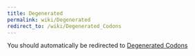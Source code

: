 ```yaml
---
title: Degenerated
permalink: wiki/Degenerated
redirect_to: /wiki/Degenerated_Codons
---
```


You should automatically be redirected to [Degenerated Codons](/wiki/Degenerated_Codons)
